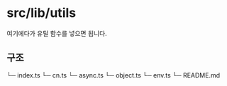 # src/lib/utils

여기에다가 유틸 함수를 넣으면 됩니다.

## 구조

└─ index.ts
└─ cn.ts
└─ async.ts
└─ object.ts
└─ env.ts
└─ README.md
